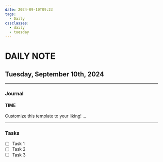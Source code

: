 ```yaml
---
date: 2024-09-10T09:23
tags:
  - Daily
cssclasses:
  - daily
  - tuesday
---
```

# DAILY NOTE
## Tuesday, September 10th, 2024
***
### Journal
#### TIME
Customize this template to your liking!
...
***
### Tasks
- [ ] Task 1
- [ ] Task 2
- [ ] Task 3